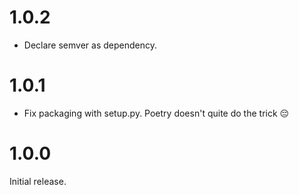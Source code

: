 # 1.0.2

-   Declare semver as dependency.

# 1.0.1

-   Fix packaging with setup.py. Poetry doesn't quite do the trick 😔

# 1.0.0

Initial release.

